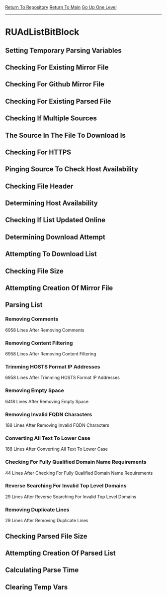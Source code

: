 [Return To Repository](https://github.com/deathbybandaid/piholeparser/)
[Return To Main](https://github.com/deathbybandaid/piholeparser/blob/master/RecentRunLogs/Mainlog.md)
[Go Up One Level](https://github.com/deathbybandaid/piholeparser/blob/master/RecentRunLogs/TopLevelScripts/30-Processing-External-Blacklists.md)
____________________________________
# RUAdListBitBlock
## Setting Temporary Parsing Variables
## Checking For Existing Mirror File
## Checking For Github Mirror File
## Checking For Existing Parsed File
## Checking If Multiple Sources
## The Source In The File To Download Is
## Checking For HTTPS
## Pinging Source To Check Host Availability
## Checking File Header
## Determining Host Availability
## Checking If List Updated Online
## Determining Download Attempt
## Attempting To Download List
## Checking File Size
## Attempting Creation Of Mirror File
## Parsing List
### Removing Comments
6958 Lines After Removing Comments
### Removing Content Filtering
6958 Lines After Removing Content Filtering
### Trimming HOSTS Format IP Addresses
6958 Lines After Trimming HOSTS Format IP Addresses
### Removing Empty Space
6418 Lines After Removing Empty Space
### Removing Invalid FQDN Characters
188 Lines After Removing Invalid FQDN Characters
### Converting All Text To Lower Case
188 Lines After Converting All Text To Lower Case
### Checking For Fully Qualified Domain Name Requirements
44 Lines After Checking For Fully Qualified Domain Name Requirements
### Reverse Searching For Invalid Top Level Domains
29 Lines After Reverse Searching For Invalid Top Level Domains
### Removing Duplicate Lines
29 Lines After Removing Duplicate Lines
## Checking Parsed File Size
## Attempting Creation Of Parsed List
## Calculating Parse Time
## Clearing Temp Vars
